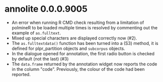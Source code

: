 annolite 0.0.0.9005
===================

* An error when running R CMD check resulting from a limitation of polmineR to be loaded multiple times is resolved by commenting out the example of `as.fulltext`.
* Mixed up special characters are displayed correctly now (#2).
* The `as.fulltextdata()` function has been turned into a (S3) method, it is defined for plpr_partition objects and `subcorpus` objects.
* In the dialogue opened for annotation, the first radio button is checked by default (not the last) (#3)
* The `data.frame` returned by the annotation widget now reports the code in the column "code". Previously, the colour of the code had been reported.
